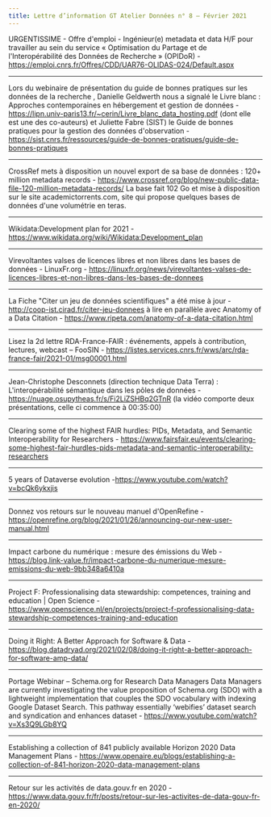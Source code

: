 ```yaml
---
title: Lettre d’information GT Atelier Données n° 8 – Février 2021
---
```


URGENTISSIME - Offre d'emploi - Ingénieur(e) metadata et data H/F pour travailler au sein du service « Optimisation du Partage et de l'Interopérabilité des Données de Recherche » (OPIDoR) -
https://emploi.cnrs.fr/Offres/CDD/UAR76-OLIDAS-024/Default.aspx

--------------------

Lors du webinaire de présentation du guide de bonnes pratiques sur les données de la recherche , Danielle Geldwerth nous a signalé le Livre blanc : Approches contemporaines en hébergement et gestion de données -
https://lipn.univ-paris13.fr/~cerin/Livre_blanc_data_hosting.pdf  (dont elle est une des co-auteurs) et Juliette Fabre (SIST) le Guide de bonnes pratiques pour la gestion des données d'observation -
https://sist.cnrs.fr/ressources/guide-de-bonnes-pratiques/guide-de-bonnes-pratiques

--------------------

CrossRef mets à disposition un nouvel export de sa base de données : 120+ million metadata records - https://www.crossref.org/blog/new-public-data-file-120-million-metadata-records/
La base fait 102 Go et mise à disposition sur le site academictorrents.com, site qui propose quelques bases de données d'une volumétrie en teras.

--------------------

Wikidata:Development plan for 2021 -
https://www.wikidata.org/wiki/Wikidata:Development_plan

--------------------

Virevoltantes valses de licences libres et non libres dans les bases de données - LinuxFr.org -
https://linuxfr.org/news/virevoltantes-valses-de-licences-libres-et-non-libres-dans-les-bases-de-donnees

--------------------

La Fiche "Citer un jeu de données scientifiques" a été mise à jour - http://coop-ist.cirad.fr/citer-jeu-donnees  à lire en parallèle avec
Anatomy of a Data Citation -
https://www.ripeta.com/anatomy-of-a-data-citation.html

--------------------

Lisez la 2d lettre RDA-France-FAIR : événements, appels à contribution, lectures, webcast – FooSIN -
https://listes.services.cnrs.fr/wws/arc/rda-france-fair/2021-01/msg00001.html

--------------------

Jean-Christophe Desconnets (direction technique Data Terra) : L'interopérabilité sémantique dans les pôles de données -
https://nuage.osupytheas.fr/s/Fi2LiZSHBq2GTnR  (la vidéo comporte deux présentations, celle ci commence à 00:35:00)

--------------------

Clearing some of the highest FAIR hurdles: PIDs, Metadata, and Semantic Interoperability for Researchers -
https://www.fairsfair.eu/events/clearing-some-highest-fair-hurdles-pids-metadata-and-semantic-interoperability-researchers

--------------------

5 years of Dataverse evolution -https://www.youtube.com/watch?v=bcQk6ykxjis

--------------------

Donnez vos retours sur le nouveau manuel d'OpenRefine -
https://openrefine.org/blog/2021/01/26/announcing-our-new-user-manual.html

--------------------

Impact carbone du numérique : mesure des émissions du Web -
https://blog.link-value.fr/impact-carbone-du-numerique-mesure-emissions-du-web-9bb348a6410a

--------------------

Project F: Professionalising data stewardship: competences, training and education | Open Science -
https://www.openscience.nl/en/projects/project-f-professionalising-data-stewardship-competences-training-and-education

--------------------

Doing it Right: A Better Approach for Software & Data - https://blog.datadryad.org/2021/02/08/doing-it-right-a-better-approach-for-software-amp-data/

--------------------

Portage Webinar – Schema.org for Research Data Managers Data Managers are currently investigating the value proposition of Schema.org (SDO) with a lightweight implementation that couples the SDO vocabulary with
indexing Google Dataset Search. This pathway essentially ‘webifies’ dataset search and syndication and enhances dataset  -
https://www.youtube.com/watch?v=Xs3Q9LGb8YQ

--------------------

Establishing a collection of 841 publicly available Horizon 2020 Data Management Plans -
https://www.openaire.eu/blogs/establishing-a-collection-of-841-horizon-2020-data-management-plans

--------------------

Retour sur les activités de data.gouv.fr en 2020 -
https://www.data.gouv.fr/fr/posts/retour-sur-les-activites-de-data-gouv-fr-en-2020/
